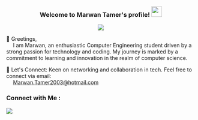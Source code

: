 <h3 align="center">
  Welcome to Marwan Tamer's profile!
  <img src="https://media.giphy.com/media/hvRJCLFzcasrR4ia7z/giphy.gif" width="28">
</h3>

<!-- Typing SVG by DenverCoder1 - https://github.com/DenverCoder1/readme-typing-svg -->
<p align="center">
  <a href="https://github.com/DenverCoder1/readme-typing-svg"><img src="https://readme-typing-svg.herokuapp.com/?lines=Cybersecurity%20Engineer%20Student;Always%20learning%20new%20things&font=Fira%20Code&center=true&width=440&height=45&color=f75c7e&vCenter=true&size=22"></a>
</p> 

👋 Greetings, 
  <br/> &emsp; I am Marwan, an enthusiastic Computer Engineering student driven by a strong passion for technology and coding. My journey is marked by a commitment to learning and innovation in the realm of computer science.
  
📧 Let's Connect:
  Keen on networking and collaboration in tech. Feel free to connect via email: 
 <br/> &emsp; Marwan.Tamer2003@hotmail.com  
  

### Connect with Me :

<a href="https://www.linkedin.com/in/marwan-tamer-244457244/" target="_blank"><img src="https://img.shields.io/badge/Marwan%20Tamer-0077B5?style=for-the-badge&logo=Linkedin&logoColor=white"/></a>
